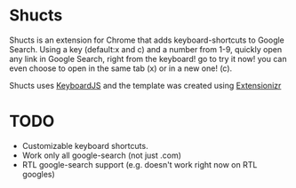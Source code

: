 Shucts
===========

Shucts is an extension for Chrome that adds keyboard-shortcuts to Google Search.
Using a key (default:x and c) and a number from 1-9, quickly open any link in Google Search, right from the keyboard! go to try it now!
you can even choose to open in the same tab (x) or in a new one! (c).

Shucts uses [KeyboardJS](http://robertwhurst.github.io/KeyboardJS/) and the template was created using [Extensionizr](http://extensionizr.com)

TODO
====
- Customizable keyboard shortcuts. 
- Work only all google-search (not just .com)
- RTL google-search support (e.g. doesn't work right now on RTL googles) 